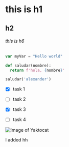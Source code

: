 # this is h1
## h2
###### this is h6

``` javascript 
var myVar = "Hello world"
```

``` python 
def saludar(nombre):
  return f'hola, {nombre}'

saludar('alexander')
```
- [x] task 1
- [ ] task 2
- [x] task 3
- [ ] task 4



![Image of Yaktocat](https://octodex.github.com/images/yaktocat.png)











I added hh
